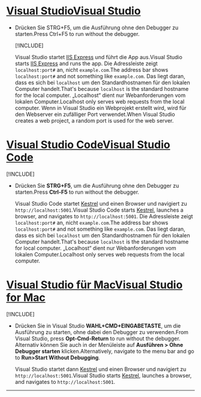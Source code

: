 # <a name="visual-studio"></a>[<span data-ttu-id="1f30f-101">Visual Studio</span><span class="sxs-lookup"><span data-stu-id="1f30f-101">Visual Studio</span></span>](#tab/visual-studio)

* <span data-ttu-id="1f30f-102">Drücken Sie STRG+F5, um die Ausführung ohne den Debugger zu starten.</span><span class="sxs-lookup"><span data-stu-id="1f30f-102">Press Ctrl+F5 to run without the debugger.</span></span>

  [!INCLUDE[](~/includes/trustCertVS.md)]

  <span data-ttu-id="1f30f-103">Visual Studio startet [IIS Express](/iis/extensions/introduction-to-iis-express/iis-express-overview) und führt die App aus.</span><span class="sxs-lookup"><span data-stu-id="1f30f-103">Visual Studio starts [IIS Express](/iis/extensions/introduction-to-iis-express/iis-express-overview) and runs the app.</span></span> <span data-ttu-id="1f30f-104">Die Adressleiste zeigt `localhost:port#` an, nicht `example.com`.</span><span class="sxs-lookup"><span data-stu-id="1f30f-104">The address bar shows `localhost:port#` and not something like `example.com`.</span></span> <span data-ttu-id="1f30f-105">Das liegt daran, dass es sich bei `localhost` um den Standardhostnamen für den lokalen Computer handelt.</span><span class="sxs-lookup"><span data-stu-id="1f30f-105">That's because `localhost` is the standard hostname for the local computer.</span></span> <span data-ttu-id="1f30f-106">„Localhost“ dient nur Webanforderungen vom lokalen Computer.</span><span class="sxs-lookup"><span data-stu-id="1f30f-106">Localhost only serves web requests from the local computer.</span></span> <span data-ttu-id="1f30f-107">Wenn in Visual Studio ein Webprojekt erstellt wird, wird für den Webserver ein zufälliger Port verwendet.</span><span class="sxs-lookup"><span data-stu-id="1f30f-107">When Visual Studio creates a web project, a random port is used for the web server.</span></span>
 
# <a name="visual-studio-code"></a>[<span data-ttu-id="1f30f-108">Visual Studio Code</span><span class="sxs-lookup"><span data-stu-id="1f30f-108">Visual Studio Code</span></span>](#tab/visual-studio-code)

  [!INCLUDE[](~/includes/trustCertVSC.md)]

* <span data-ttu-id="1f30f-109">Drücken Sie **STRG+F5**, um die Ausführung ohne den Debugger zu starten.</span><span class="sxs-lookup"><span data-stu-id="1f30f-109">Press **Ctrl-F5** to run without the debugger.</span></span>

  <span data-ttu-id="1f30f-110">Visual Studio Code startet [Kestrel](xref:fundamentals/servers/kestrel) und einen Browser und navigiert zu `http://localhost:5001`.</span><span class="sxs-lookup"><span data-stu-id="1f30f-110">Visual Studio Code starts [Kestrel](xref:fundamentals/servers/kestrel), launches a browser, and navigates to `http://localhost:5001`.</span></span> <span data-ttu-id="1f30f-111">Die Adressleiste zeigt `localhost:port#` an, nicht `example.com`.</span><span class="sxs-lookup"><span data-stu-id="1f30f-111">The address bar shows `localhost:port#` and not something like `example.com`.</span></span> <span data-ttu-id="1f30f-112">Das liegt daran, dass es sich bei `localhost` um den Standardhostnamen für den lokalen Computer handelt.</span><span class="sxs-lookup"><span data-stu-id="1f30f-112">That's because `localhost` is the standard hostname for  local computer.</span></span> <span data-ttu-id="1f30f-113">„Localhost“ dient nur Webanforderungen vom lokalen Computer.</span><span class="sxs-lookup"><span data-stu-id="1f30f-113">Localhost only serves web requests from the local computer.</span></span>

  
# <a name="visual-studio-for-mac"></a>[<span data-ttu-id="1f30f-114">Visual Studio für Mac</span><span class="sxs-lookup"><span data-stu-id="1f30f-114">Visual Studio for Mac</span></span>](#tab/visual-studio-mac)

  [!INCLUDE[](~/includes/trustCertMac.md)]

* <span data-ttu-id="1f30f-115">Drücken Sie in Visual Studio **WAHL+CMD+EINGABETASTE**, um die Ausführung zu starten, ohne dabei den Debugger zu verwenden.</span><span class="sxs-lookup"><span data-stu-id="1f30f-115">From Visual Studio, press **Opt-Cmd-Return** to run without the debugger.</span></span> <span data-ttu-id="1f30f-116">Alternativ können Sie auch in der Menüleiste auf **Ausführen > Ohne Debugger starten** klicken.</span><span class="sxs-lookup"><span data-stu-id="1f30f-116">Alternatively, navigate to the menu bar and go to **Run>Start Without Debugging**.</span></span>

  <span data-ttu-id="1f30f-117">Visual Studio startet dann [Kestrel](xref:fundamentals/servers/kestrel) und einen Browser und navigiert zu `http://localhost:5001`.</span><span class="sxs-lookup"><span data-stu-id="1f30f-117">Visual Studio starts [Kestrel](xref:fundamentals/servers/kestrel), launches a browser, and navigates to `http://localhost:5001`.</span></span>

<!-- End of VS tabs -->

---
